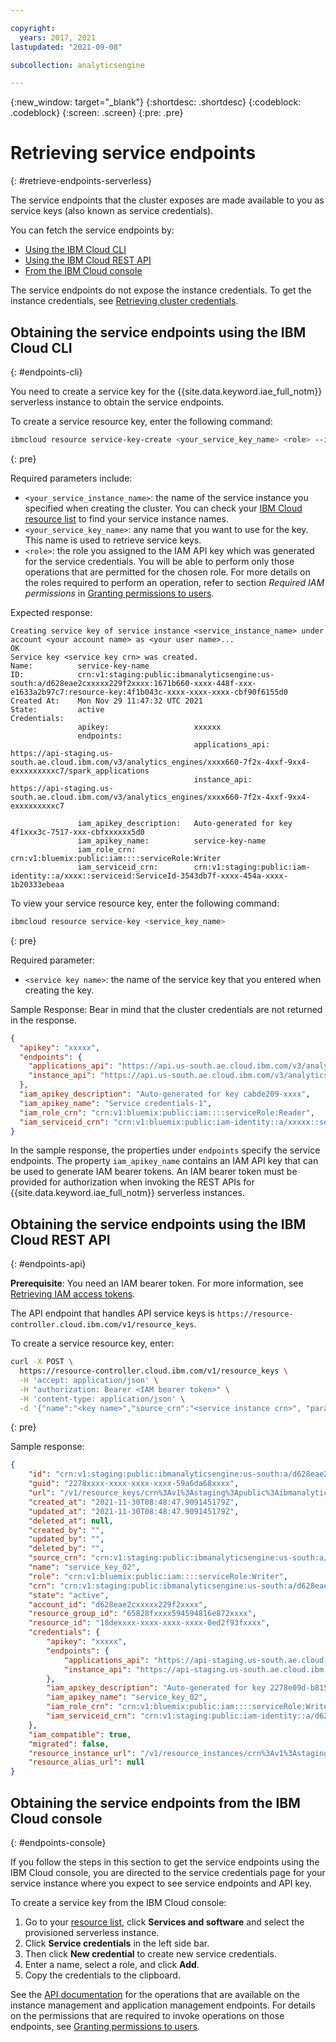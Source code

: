 ```yaml
---

copyright:
  years: 2017, 2021
lastupdated: "2021-09-08"

subcollection: analyticsengine

---
```


<!-- Attribute definitions -->
{:new_window: target="_blank"}
{:shortdesc: .shortdesc}
{:codeblock: .codeblock}
{:screen: .screen}
{:pre: .pre}

# Retrieving service endpoints
{: #retrieve-endpoints-serverless}

The service endpoints that the cluster exposes are made available to you as service keys (also known as service credentials).

You can fetch the service endpoints by:

- [Using the IBM Cloud CLI](#endpoints-cli)
- [Using the IBM Cloud REST API](#endpoints-api)
- [From the IBM Cloud console](#endpoints-console)

The service endpoints do not expose the instance credentials. To get the instance credentials, see [Retrieving cluster credentials](/docs/services/AnalyticsEngine?topic=AnalyticsEngine-retrieve-cluster-credentials).

## Obtaining the service endpoints using the IBM Cloud CLI
{: #endpoints-cli}

You need to create a service key for the {{site.data.keyword.iae_full_notm}} serverless instance to obtain the service endpoints.

To create a service resource key, enter the following command:
```sh
ibmcloud resource service-key-create <your_service_key_name> <role> --instance-name <your_service_instance_name>
```
{: pre}

Required parameters include:

-	`<your_service_instance_name>`: the name of the service instance you specified when creating the cluster. You can check your [IBM Cloud resource list](https://cloud.ibm.com/resources) to find your service instance names.
-	`<your_service_key_name>`: any name that you want to use for the key. This name is used to retrieve service keys.
- `<role>`: the role you assigned to the IAM API key which was generated for the service credentials. You will be able to perform only those operations that are permitted for the chosen role. For more details on the roles required to perform an operation, refer to section *Required IAM permissions* in [Granting permissions to users](/docs/AnalyticsEngine?topic=AnalyticsEngine-grant-permissions).


Expected response:
```text
Creating service key of service instance <service_instance_name> under account <your account name> as <your user name>...
OK
Service key <service key crn> was created.
Name:          service-key-name   
ID:            crn:v1:staging:public:ibmanalyticsengine:us-south:a/d628eae2cxxxxx229f2xxxx:1671b660-xxxx-448f-xxx-e1633a2b97c7:resource-key:4f1b043c-xxxx-xxxx-xxxx-cbf90f6155d0   
Created At:    Mon Nov 29 11:47:32 UTC 2021   
State:         active   
Credentials:                                   
               apikey:                   xxxxxx      
               endpoints:                                             
                                         applications_api:   https://api-staging.us-south.ae.cloud.ibm.com/v3/analytics_engines/xxxx660-7f2x-4xxf-9xx4-exxxxxxxxxc7/spark_applications         
                                         instance_api:       https://api-staging.us-south.ae.cloud.ibm.com/v3/analytics_engines/xxxx660-7f2x-4xxf-9xx4-exxxxxxxxxc7         
                                               
               iam_apikey_description:   Auto-generated for key 4f1xxx3c-7517-xxx-cbfxxxxxx5d0      
               iam_apikey_name:          service-key-name      
               iam_role_crn:             crn:v1:bluemix:public:iam::::serviceRole:Writer      
               iam_serviceid_crn:        crn:v1:staging:public:iam-identity::a/xxxx::serviceid:ServiceId-3543db7f-xxxx-454a-xxxx-1b20333ebeaa  
```

To view your service resource key, enter the following command:
```sh
ibmcloud resource service-key <service_key_name>
```
{: pre}

Required parameter:

- `<service key name>`: the name of the service key that you entered when creating the key.

Sample Response: Bear in mind that the cluster credentials are not returned in the response.
```json
{
  "apikey": "xxxxx",
  "endpoints": {
    "applications_api": "https://api.us-south.ae.cloud.ibm.com/v3/analytics_engines/xxxx-3bxxxbc-4xxx1-axx6-8xxdxx0xxd/spark_applications",
    "instance_api": "https://api.us-south.ae.cloud.ibm.com/v3/analytics_engines/xxxx-3bxxxbc-4xxx1-axx6-8xxdxx0xxd"
  },
  "iam_apikey_description": "Auto-generated for key cabde209-xxxx",
  "iam_apikey_name": "Service credentials-1",
  "iam_role_crn": "crn:v1:bluemix:public:iam::::serviceRole:Reader",
  "iam_serviceid_crn": "crn:v1:bluemix:public:iam-identity::a/xxxxx::serviceid:ServiceId-2fec11aa-xxxx-4918-xxxx-aa3650f99050"
}
```

In the sample response, the properties under `endpoints` specify the service endpoints. The property `iam_apikey_name` contains an IAM API key that can be used to generate IAM bearer tokens. An IAM bearer token must be provided for authorization when invoking the REST APIs for  {{site.data.keyword.iae_full_notm}} serverless instances.


## Obtaining the service endpoints using the IBM Cloud REST API
{: #endpoints-api}

**Prerequisite**: You need an IAM bearer token. For more information, see [Retrieving IAM access tokens](/docs/AnalyticsEngine?topic=AnalyticsEngine-retrieve-iam-token).

The API endpoint that handles API service keys is `https://resource-controller.cloud.ibm.com/v1/resource_keys`.

To create a service resource key, enter:
```sh
curl -X POST \
  https://resource-controller.cloud.ibm.com/v1/resource_keys \
  -H 'accept: application/json' \
  -H "authorization: Bearer <IAM bearer token>" \
  -H 'content-type: application/json' \
  -d '{"name":"<key name>","source_crn":"<service instance crn>", "parameters":{"role_crn":"<crn of access role>"} }'
```
{: pre}

Sample response:
```json
{
	"id": "crn:v1:staging:public:ibmanalyticsengine:us-south:a/d628eae2cxxxxx229f2xxxx:79c757e9-xxxx-xxxx-xxxx-dff7f01xxxx:resource-key:2278xxxx-xxxx-xxxx-xxxx-59a6da6xxxxe",
	"guid": "2278xxxx-xxxx-xxxx-xxxx-59a6da68xxxx",
	"url": "/v1/resource_keys/crn%3Av1%3Astaging%3Apublic%3Aibmanalyticsengine%3Aus-south%3Aa%2Fd628eae2cxxxxx229f2xxxx%3A79c757e9-xxxx-xxxx-xxxx-dff7f01xxxx%3Aresource-key%3A2278xxxx-xxxx-xxxx-xxxx-59a6da6xxxxe",
	"created_at": "2021-11-30T08:48:47.909145179Z",
	"updated_at": "2021-11-30T08:48:47.909145179Z",
	"deleted_at": null,
	"created_by": "",
	"updated_by": "",
	"deleted_by": "",
	"source_crn": "crn:v1:staging:public:ibmanalyticsengine:us-south:a/d628eae2cxxxxx229f2xxxx:79c757e9-xxxx-xxxx-xxxx-dff7f01xxxx::",
	"name": "service_key_02",
	"role": "crn:v1:bluemix:public:iam::::serviceRole:Writer",
	"crn": "crn:v1:staging:public:ibmanalyticsengine:us-south:a/d628eae2cxxxxx229f2xxxx:79c757e9-xxxx-xxxx-xxxx-dff7f01xxxx:resource-key:2278xxxx-xxxx-xxxx-xxxx-59a6da6xxxxe",
	"state": "active",
	"account_id": "d628eae2cxxxxx229f2xxxx",
	"resource_group_id": "65828fxxxx594594816e872xxxx",
	"resource_id": "18dexxxx-xxxx-xxxx-xxxx-0ed2f93fxxxx",
	"credentials": {
		"apikey": "xxxxx",
		"endpoints": {
			"applications_api": "https://api-staging.us-south.ae.cloud.ibm.com/v3/analytics_engines/79c757e9-xxxx-xxxx-xxxx-dff7f01xxxx/spark_applications",
			"instance_api": "https://api-staging.us-south.ae.cloud.ibm.com/v3/analytics_engines/79c757e9-xxxx-xxxx-xxxx-dff7f01xxxx"
		},
		"iam_apikey_description": "Auto-generated for key 2278e09d-b815-4c4b-b824-xxxx",
		"iam_apikey_name": "service_key_02",
		"iam_role_crn": "crn:v1:bluemix:public:iam::::serviceRole:Writer",
		"iam_serviceid_crn": "crn:v1:staging:public:iam-identity::a/d628eae2cxxxxx229f2xxxx::serviceid:ServiceId-209exxxx-xxxx-xxxx-xxxx-4ab9ce16xxxx"
	},
	"iam_compatible": true,
	"migrated": false,
	"resource_instance_url": "/v1/resource_instances/crn%3Av1%3Astaging%3Apublic%3Aibmanalyticsengine%3Aus-south%3Aa%2Fd628eae2cxxxxx229f2xxxx%3A79c757e9-xxxx-xxxx-xxxx-dff7f01xxxx%3A%3A",
	"resource_alias_url": null
}
```

## Obtaining the service endpoints from the IBM Cloud console
{: #endpoints-console}

If you follow the steps in this section to get the service endpoints using the IBM Cloud console, you are directed to the service credentials page for your service instance where you expect to see service endpoints and API key.

To create a service key from the IBM Cloud console:
1. Go to your [resource list](https://cloud.ibm.com/resources), click **Services and software** and select the provisioned serverless instance.
1. Click **Service credentials** in the left side bar.
1. Then click **New credential** to create new service credentials.
1. Enter a name, select a role, and click **Add**.
1. Copy the credentials to the clipboard.

See the [API documentation](/apidocs/ibm-analytics-engine/ibm-analytics-engine-v3) for the operations that are available on the instance management and application management endpoints. For details on the permissions that are required to invoke operations on those endpoints, see [Granting permissions to users](/docs/AnalyticsEngine?topic=AnalyticsEngine-grant-permissions-serverless).
